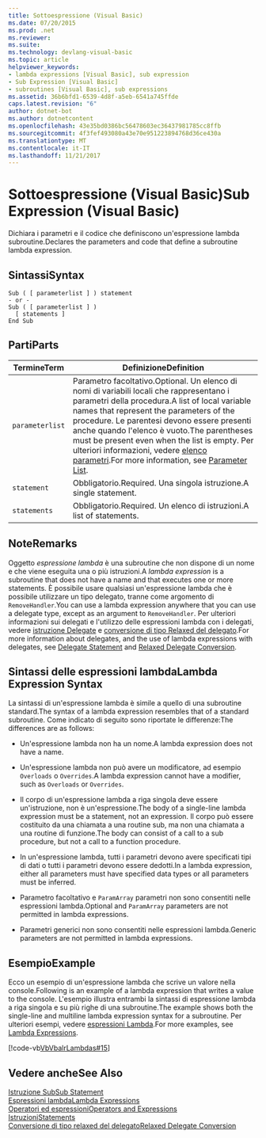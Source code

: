 ```yaml
---
title: Sottoespressione (Visual Basic)
ms.date: 07/20/2015
ms.prod: .net
ms.reviewer: 
ms.suite: 
ms.technology: devlang-visual-basic
ms.topic: article
helpviewer_keywords:
- lambda expressions [Visual Basic], sub expression
- Sub Expression [Visual Basic]
- subroutines [Visual Basic], sub expressions
ms.assetid: 36b6bfd1-6539-4d8f-a5eb-6541a745ffde
caps.latest.revision: "6"
author: dotnet-bot
ms.author: dotnetcontent
ms.openlocfilehash: 43e35bd0386bc56478603ec36437981785cc8ffb
ms.sourcegitcommit: 4f3fef493080a43e70e951223894768d36ce430a
ms.translationtype: MT
ms.contentlocale: it-IT
ms.lasthandoff: 11/21/2017
---
```

# <a name="sub-expression-visual-basic"></a><span data-ttu-id="0947d-102">Sottoespressione (Visual Basic)</span><span class="sxs-lookup"><span data-stu-id="0947d-102">Sub Expression (Visual Basic)</span></span>
<span data-ttu-id="0947d-103">Dichiara i parametri e il codice che definiscono un'espressione lambda subroutine.</span><span class="sxs-lookup"><span data-stu-id="0947d-103">Declares the parameters and code that define a subroutine lambda expression.</span></span>  
  
## <a name="syntax"></a><span data-ttu-id="0947d-104">Sintassi</span><span class="sxs-lookup"><span data-stu-id="0947d-104">Syntax</span></span>  
  
```  
Sub ( [ parameterlist ] ) statement  
- or -  
Sub ( [ parameterlist ] )  
  [ statements ]  
End Sub  
```  
  
## <a name="parts"></a><span data-ttu-id="0947d-105">Parti</span><span class="sxs-lookup"><span data-stu-id="0947d-105">Parts</span></span>  
  
|<span data-ttu-id="0947d-106">Termine</span><span class="sxs-lookup"><span data-stu-id="0947d-106">Term</span></span>|<span data-ttu-id="0947d-107">Definizione</span><span class="sxs-lookup"><span data-stu-id="0947d-107">Definition</span></span>|  
|---|---|  
|`parameterlist`|<span data-ttu-id="0947d-108">Parametro facoltativo.</span><span class="sxs-lookup"><span data-stu-id="0947d-108">Optional.</span></span> <span data-ttu-id="0947d-109">Un elenco di nomi di variabili locali che rappresentano i parametri della procedura.</span><span class="sxs-lookup"><span data-stu-id="0947d-109">A list of local variable names that represent the parameters of the procedure.</span></span> <span data-ttu-id="0947d-110">Le parentesi devono essere presenti anche quando l'elenco è vuoto.</span><span class="sxs-lookup"><span data-stu-id="0947d-110">The parentheses must be present even when the list is empty.</span></span> <span data-ttu-id="0947d-111">Per ulteriori informazioni, vedere [elenco parametri](../../../visual-basic/language-reference/statements/parameter-list.md).</span><span class="sxs-lookup"><span data-stu-id="0947d-111">For more information, see [Parameter List](../../../visual-basic/language-reference/statements/parameter-list.md).</span></span>|  
|`statement`|<span data-ttu-id="0947d-112">Obbligatorio.</span><span class="sxs-lookup"><span data-stu-id="0947d-112">Required.</span></span> <span data-ttu-id="0947d-113">Una singola istruzione.</span><span class="sxs-lookup"><span data-stu-id="0947d-113">A single statement.</span></span>|  
|`statements`|<span data-ttu-id="0947d-114">Obbligatorio.</span><span class="sxs-lookup"><span data-stu-id="0947d-114">Required.</span></span> <span data-ttu-id="0947d-115">Un elenco di istruzioni.</span><span class="sxs-lookup"><span data-stu-id="0947d-115">A list of statements.</span></span>|  
  
## <a name="remarks"></a><span data-ttu-id="0947d-116">Note</span><span class="sxs-lookup"><span data-stu-id="0947d-116">Remarks</span></span>  
 <span data-ttu-id="0947d-117">Oggetto *espressione lambda* è una subroutine che non dispone di un nome e che viene eseguita una o più istruzioni.</span><span class="sxs-lookup"><span data-stu-id="0947d-117">A *lambda expression* is a subroutine that does not have a name and that executes one or more statements.</span></span> <span data-ttu-id="0947d-118">È possibile usare qualsiasi un'espressione lambda che è possibile utilizzare un tipo delegato, tranne come argomento di `RemoveHandler`.</span><span class="sxs-lookup"><span data-stu-id="0947d-118">You can use a lambda expression anywhere that you can use a delegate type, except as an argument to `RemoveHandler`.</span></span> <span data-ttu-id="0947d-119">Per ulteriori informazioni sui delegati e l'utilizzo delle espressioni lambda con i delegati, vedere [istruzione Delegate](../../../visual-basic/language-reference/statements/delegate-statement.md) e [conversione di tipo Relaxed del delegato](../../../visual-basic/programming-guide/language-features/delegates/relaxed-delegate-conversion.md).</span><span class="sxs-lookup"><span data-stu-id="0947d-119">For more information about delegates, and the use of lambda expressions with delegates, see [Delegate Statement](../../../visual-basic/language-reference/statements/delegate-statement.md) and [Relaxed Delegate Conversion](../../../visual-basic/programming-guide/language-features/delegates/relaxed-delegate-conversion.md).</span></span>  
  
## <a name="lambda-expression-syntax"></a><span data-ttu-id="0947d-120">Sintassi delle espressioni lambda</span><span class="sxs-lookup"><span data-stu-id="0947d-120">Lambda Expression Syntax</span></span>  
 <span data-ttu-id="0947d-121">La sintassi di un'espressione lambda è simile a quello di una subroutine standard.</span><span class="sxs-lookup"><span data-stu-id="0947d-121">The syntax of a lambda expression resembles that of a standard subroutine.</span></span> <span data-ttu-id="0947d-122">Come indicato di seguito sono riportate le differenze:</span><span class="sxs-lookup"><span data-stu-id="0947d-122">The differences are as follows:</span></span>  
  
-   <span data-ttu-id="0947d-123">Un'espressione lambda non ha un nome.</span><span class="sxs-lookup"><span data-stu-id="0947d-123">A lambda expression does not have a name.</span></span>  
  
-   <span data-ttu-id="0947d-124">Un'espressione lambda non può avere un modificatore, ad esempio `Overloads` o `Overrides`.</span><span class="sxs-lookup"><span data-stu-id="0947d-124">A lambda expression cannot have a modifier, such as `Overloads` or `Overrides`.</span></span>  
  
-   <span data-ttu-id="0947d-125">Il corpo di un'espressione lambda a riga singola deve essere un'istruzione, non è un'espressione.</span><span class="sxs-lookup"><span data-stu-id="0947d-125">The body of a single-line lambda expression must be a statement, not an expression.</span></span> <span data-ttu-id="0947d-126">Il corpo può essere costituito da una chiamata a una routine sub, ma non una chiamata a una routine di funzione.</span><span class="sxs-lookup"><span data-stu-id="0947d-126">The body can consist of a call to a sub procedure, but not a call to a function procedure.</span></span>  
  
-   <span data-ttu-id="0947d-127">In un'espressione lambda, tutti i parametri devono avere specificati tipi di dati o tutti i parametri devono essere dedotti.</span><span class="sxs-lookup"><span data-stu-id="0947d-127">In a lambda expression, either all parameters must have specified data types or all parameters must be inferred.</span></span>  
  
-   <span data-ttu-id="0947d-128">Parametro facoltativo e `ParamArray` parametri non sono consentiti nelle espressioni lambda.</span><span class="sxs-lookup"><span data-stu-id="0947d-128">Optional and `ParamArray` parameters are not permitted in lambda expressions.</span></span>  
  
-   <span data-ttu-id="0947d-129">Parametri generici non sono consentiti nelle espressioni lambda.</span><span class="sxs-lookup"><span data-stu-id="0947d-129">Generic parameters are not permitted in lambda expressions.</span></span>  
  
## <a name="example"></a><span data-ttu-id="0947d-130">Esempio</span><span class="sxs-lookup"><span data-stu-id="0947d-130">Example</span></span>  
 <span data-ttu-id="0947d-131">Ecco un esempio di un'espressione lambda che scrive un valore nella console.</span><span class="sxs-lookup"><span data-stu-id="0947d-131">Following is an example of a lambda expression that writes a value to the console.</span></span> <span data-ttu-id="0947d-132">L'esempio illustra entrambi la sintassi di espressione lambda a riga singola e su più righe di una subroutine.</span><span class="sxs-lookup"><span data-stu-id="0947d-132">The example shows both the single-line and multiline lambda expression syntax for a subroutine.</span></span> <span data-ttu-id="0947d-133">Per ulteriori esempi, vedere [espressioni Lambda](../../../visual-basic/programming-guide/language-features/procedures/lambda-expressions.md).</span><span class="sxs-lookup"><span data-stu-id="0947d-133">For more examples, see [Lambda Expressions](../../../visual-basic/programming-guide/language-features/procedures/lambda-expressions.md).</span></span>  
  
 [!code-vb[VbVbalrLambdas#15](../../../visual-basic/language-reference/operators/codesnippet/VisualBasic/sub-expression_1.vb)]  
  
## <a name="see-also"></a><span data-ttu-id="0947d-134">Vedere anche</span><span class="sxs-lookup"><span data-stu-id="0947d-134">See Also</span></span>  
 [<span data-ttu-id="0947d-135">Istruzione Sub</span><span class="sxs-lookup"><span data-stu-id="0947d-135">Sub Statement</span></span>](../../../visual-basic/language-reference/statements/sub-statement.md)  
 [<span data-ttu-id="0947d-136">Espressioni lambda</span><span class="sxs-lookup"><span data-stu-id="0947d-136">Lambda Expressions</span></span>](../../../visual-basic/programming-guide/language-features/procedures/lambda-expressions.md)  
 [<span data-ttu-id="0947d-137">Operatori ed espressioni</span><span class="sxs-lookup"><span data-stu-id="0947d-137">Operators and Expressions</span></span>](../../../visual-basic/programming-guide/language-features/operators-and-expressions/index.md)  
 [<span data-ttu-id="0947d-138">Istruzioni</span><span class="sxs-lookup"><span data-stu-id="0947d-138">Statements</span></span>](../../../visual-basic/programming-guide/language-features/statements.md)  
 [<span data-ttu-id="0947d-139">Conversione di tipo relaxed del delegato</span><span class="sxs-lookup"><span data-stu-id="0947d-139">Relaxed Delegate Conversion</span></span>](../../../visual-basic/programming-guide/language-features/delegates/relaxed-delegate-conversion.md)
